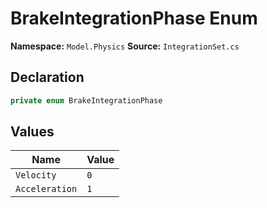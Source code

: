 # BrakeIntegrationPhase Enum

**Namespace:** `Model.Physics`
**Source:** `IntegrationSet.cs`

## Declaration

```csharp
private enum BrakeIntegrationPhase
```

## Values

| Name | Value |
|------|-------|
| `Velocity` | `0` |
| `Acceleration` | `1` |

